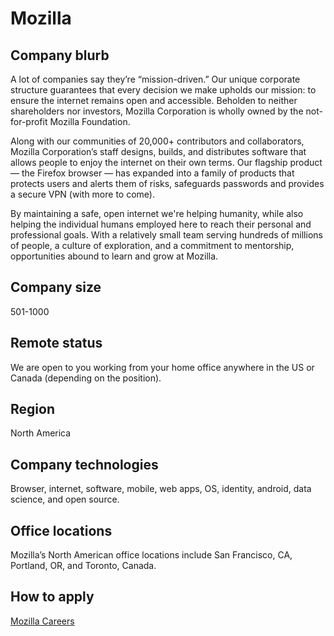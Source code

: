 
# Mozilla

## Company blurb

A lot of companies say they’re “mission-driven.” Our unique corporate structure guarantees that every decision we make upholds our mission: to ensure the internet remains open and accessible. Beholden to neither shareholders nor investors, Mozilla Corporation is wholly owned by the not-for-profit Mozilla Foundation.

Along with our communities of 20,000+ contributors and collaborators, Mozilla Corporation’s staff designs, builds, and distributes software that allows people to enjoy the internet on their own terms. Our flagship product — the Firefox browser — has expanded into a family of products that protects users and alerts them of risks, safeguards passwords and provides a secure VPN (with more to come).

By maintaining a safe, open internet we're helping humanity, while also helping the individual humans employed here to reach their personal and professional goals. With a relatively small team serving hundreds of millions of people, a culture of exploration, and a commitment to mentorship, opportunities abound to learn and grow at Mozilla.

## Company size

501-1000

## Remote status

We are open to you working from your home office anywhere in the US or Canada (depending on the position).

## Region

North America

## Company technologies

Browser, internet, software, mobile, web apps, OS, identity, android, data science, and open source.

## Office locations

Mozilla’s North American office locations include San Francisco, CA, Portland, OR, and Toronto, Canada.

## How to apply

[Mozilla Careers](https://careers.mozilla.org/)

